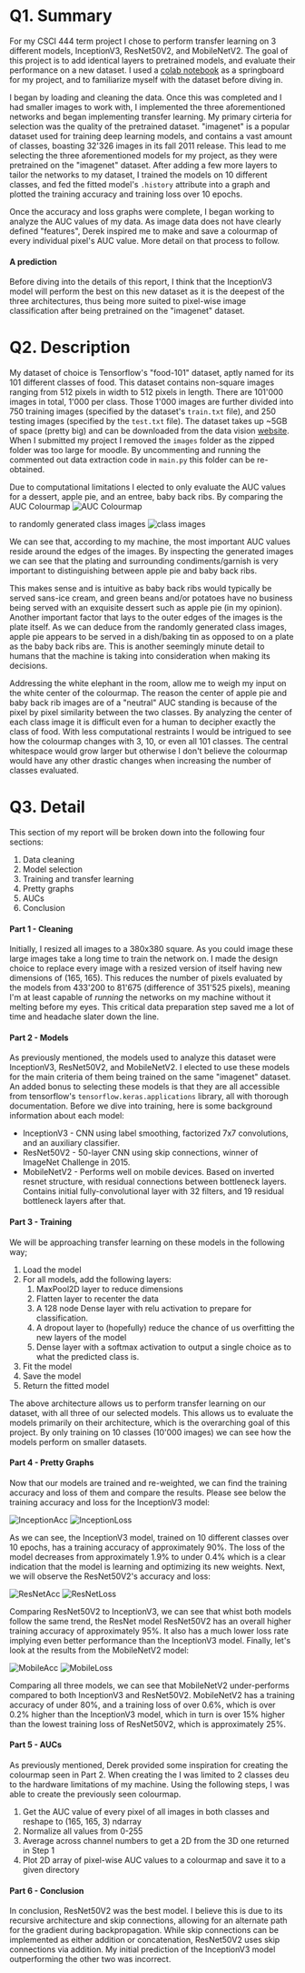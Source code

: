 # Q1. Summary

<p>

For my CSCI 444 term project I chose to perform transfer learning on 3 different models, InceptionV3, 
ResNet50V2, and MobileNetV2. The goal of this project is to add identical layers to pretrained models, and
evaluate their performance on a new dataset. I used a 
[colab notebook](https://colab.research.google.com/github/theimgclist/examples/blob/MultiClassTF2.0/community/en/multi_class_classification/food_classifier.ipynb) as a springboard for my 
project, and to familiarize myself with the dataset before diving in.
</p>
<p>
 
I began by loading and cleaning the data. Once this was completed and I had smaller images to work 
with, I implemented the three aforementioned networks and began implementing transfer learning.
My primary cirteria for selection was the quality of the pretrained dataset. "imagenet" is a popular dataset used for 
training deep learning models, and contains a vast amount of classes, boasting 32'326 images in its fall 2011
release. This lead to me selecting the three aforementioned models for my project, as they were pretrained
on the "imagenet" dataset. After adding a few more layers to tailor the networks to my dataset, I trained 
the models on 10 different classes, and fed the fitted model's ```.history``` attribute into a graph and 
plotted the training accuracy and training loss over 10 epochs.
</p>
<p>

Once the accuracy and loss graphs were complete, I began working to analyze the AUC values of my data.
As image data does not have clearly defined "features", Derek inspired me to make and save a colourmap of
every individual pixel's AUC value. More detail on that process to follow. 
</p>
<h4>
A prediction
</h4>
<p>

Before diving into the details of this report, I think that the InceptionV3 model will perform the best on 
this new dataset as it is the deepest of the three architectures, thus being more suited to pixel-wise image
classification after being pretrained on the "imagenet" dataset.
</p>

# Q2. Description

<p>

My dataset of choice is Tensorflow's "food-101" dataset, aptly named for its 101 different classes of food.
This dataset contains non-square images ranging from 512 pixels in width to 512 pixels in length. There are
101'000 images in total, 1'000 per class. Those 1'000 images are further divided into 750 training images 
(specified by the dataset's ```train.txt``` file), and 250 testing images (specified by the ```test.txt``` 
file). The dataset takes up ~5GB of space (pretty big) and can be downloaded from the data vision 
[website](http://data.vision.ee.ethz.ch/cvl/food-101.tar.gz). When I submitted my project I removed the 
```images``` folder as the zipped folder was too large for moodle. By uncommenting and running the 
commented out data extraction code in ```main.py``` this folder can be re-obtained.  
</p>
<p>

Due to computational limitations I elected to only evaluate the AUC values for a dessert, apple pie, and an
entree, baby back ribs. By comparing the AUC Colourmap ![AUC Colourmap](figs/AUCs%20AP%20and%20BBR.png) 
</p>
<p>

to randomly generated class images ![class images](figs/Random%20Class%20Images.png) 
</p>
<p>

We can see that, according to my machine, the most important AUC values reside around the edges of the images. 
By inspecting the generated images we can see that the plating and surrounding condiments/garnish is very important to 
distinguishing between apple pie and baby back ribs. 
</p>
<p>

This makes sense and is intuitive as baby back ribs would typically be served sans-ice cream, and green 
beans and/or potatoes have no business being served with an exquisite dessert such as apple pie (in my opinion).
Another important factor that lays to the outer edges of the images is the plate itself. As we can deduce
from the randomly generated class images, apple pie appears to be served in a dish/baking tin as opposed to
on a plate as the baby back ribs are. This is another seemingly minute detail to humans that the machine is
taking into consideration when making its decisions.  
</p>
<p>

Addressing the white elephant in the room, allow me to weigh my input on the white center of the colourmap. 
The reason the center of apple pie and baby back rib images are of a "neutral" AUC standing is because of
the pixel by pixel similarity between the two classes. By analyzing the center of each class image it is 
difficult even for a human to decipher exactly the class of food. With less computational restraints I 
would be intrigued to see how the colourmap changes with 3, 10, or even all 101 classes. The central
whitespace would grow larger but otherwise I don't believe the colourmap would have any other drastic
changes when increasing the number of classes evaluated.  
</p>

# Q3. Detail

<p>

This section of my report will be broken down into the following four sections:
</p>
<ol>
    <li>
    Data cleaning
    </li>
    <li>
    Model selection
    </li>
    <li>
    Training and transfer learning
    </li>
    <li>
    Pretty graphs
    </li>
    <li>
    AUCs
    </li>
    <li>
    Conclusion
    </li>
</ol>

<h4>
Part 1 - Cleaning
</h4>
<p>

Initially, I resized all images to a 380x380 square. As you could image these large images take a long
time to train the network on. I made the design choice to replace every image with a resized version of
itself having new dimensions of (165, 165). This reduces the number of pixels evaluated by the models from
433'200 to 81'675 (difference of 351'525 pixels), meaning I'm at least capable of *running* the networks
on my machine without it melting before my eyes. This critical data preparation step saved me a lot of time
and headache slater down the line.
</p>

<h4>
Part 2 - Models
</h4>
<p>

As previously mentioned, the models used to analyze this dataset were InceptionV3, ResNet50V2, and MobileNetV2.
I elected to use these models for the main criteria of them being trained on the same "imagenet" dataset.
An added bonus to selecting these models is that they are all accessible from tensorflow's 
```tensorflow.keras.applications``` library, all with thorough documentation. Before we dive into training,
here is some background information about each model:
</p>
<ul>
    <li>
    InceptionV3 - CNN using label smoothing, factorized 7x7 convolutions, and an auxiliary classifier.
    </li>
    <li>
    ResNet50V2 - 50-layer CNN using skip connections, winner of ImageNet Challenge in 2015.
    </li>
    <li>
    MobileNetV2 - Performs well on mobile devices. Based on inverted resnet structure, with residual connections between bottleneck layers. Contains initial fully-convolutional layer with 32 filters, and 19 residual bottleneck layers after that.
    </li>
</ul>
<h4>
Part 3 - Training
</h4>
<p>

We will be approaching transfer learning on these models in the following way; 
</p>
<ol>
    <li>
    Load the model
    </li>
    <li>
    For all models, add the following layers:
        <ol>
            <li>
            MaxPool2D layer to reduce dimensions
            </li>
            <li>
            Flatten layer to recenter the data
            </li>
            <li>
            A 128 node Dense layer with relu activation to prepare for classification.
            </li>
            <li>
            A dropout layer to (hopefully) reduce the chance of us overfitting the new layers of the model 
            </li>
            <li>
            Dense layer with a softmax activation to output a single choice as to what the predicted class is.
            </li>
        </ol>
    </li>
    <li>
    Fit the model
    </li>
    <li>
    Save the model
    </li>
    <li>
    Return the fitted model
    </li>
</ol>
<p>

The above architecture allows us to perform transfer learning on our dataset, with all three of our 
selected models. This allows us to evaluate the models primarily on their architecture, which is the 
overarching goal of this project. By only training on 10 classes (10'000 images) we can see how the 
models perform on smaller datasets. 
</p>

<h4>
Part 4 - Pretty Graphs
</h4>
<p>

Now that our models are trained and re-weighted, we can find the training accuracy and loss of them and 
compare the results. Please see below the training accuracy and loss for the InceptionV3 model: 
</p>
<p>

![InceptionAcc](figs/inception_acc.png) ![InceptionLoss](figs/inception_loss.png)
</p>
<p>

As we can see, the InceptionV3 model, trained on 10 different classes over 10 epochs, has a training 
accuracy of approximately 90%. The loss of the model decreases from approximately 1.9% to under 0.4% which
is a clear indication that the model is learning and optimizing its new weights.
Next, we will observe the ResNet50V2's accuracy and loss:
</p>
<p>

![ResNetAcc](figs/resnet_acc.png) ![ResNetLoss](figs/resnet_loss.png)
</p>
<p>

Comparing ResNet50V2 to InceptionV3, we can see that whist both models follow the same trend, the ResNet 
model ResNet50V2 has an overall higher training accuracy of approximately 95%. It also has a much lower loss 
rate implying even better performance than the InceptionV3 model.
Finally, let's look at the results from the MobileNetV2 model:
</p>
<p>

![MobileAcc](figs/mobile_acc.png) ![MobileLoss](figs/mobile_loss.png)
</p>
<p>
Comparing all three models, we can see that MobileNetV2 under-performs compared to both InceptionV3 and 
ResNet50V2. MobileNetV2 has a training accuracy of under 80%, and a training loss of over 0.6%, which is
over 0.2% higher than the InceptionV3 model, which in turn is over 15% higher than the lowest training loss
of ResNet50V2, which is approximately 25%.
</p>

<h4>
Part 5 - AUCs
</h4>
<p>

As previously mentioned, Derek provided some inspiration for creating the colourmap seen in Part 2. When 
creating the I was limited to 2 classes deu to the hardware limitations of my machine. Using the following 
steps, I was able to create the previously seen colourmap.
</p>
<p>
<ol>
    <li>
    Get the AUC value of every pixel of all images in both classes and reshape to (165, 165, 3) ndarray
    </li>
    <li>
    Normalize all values from 0-255
    </li>
    <li>
    Average across channel numbers to get a 2D from the 3D one returned in Step 1
    </li>
    <li>
    Plot 2D array of pixel-wise AUC values to a colourmap and save it to a given directory
    </li>
</ol>

<h4>
Part 6 - Conclusion
</h4>

<p>
In conclusion, ResNet50V2 was the best model. I believe this is due to its recursive architecture and
skip connections, allowing for an alternate path for the gradient during backpropagation. While skip
connections can be implemented as either addition or concatenation, ResNet50V2 uses skip connections via
addition. My initial prediction of the InceptionV3 model outperforming the other two was incorrect.
</p>


























